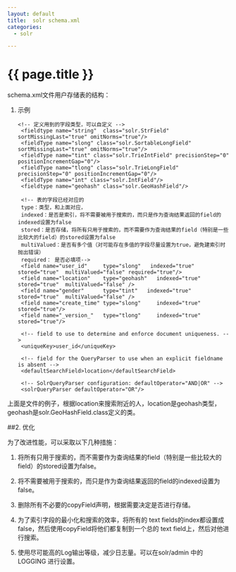 ```yaml
---
layout: default
title:  solr schema.xml
categories:
  - solr

---
```

# {{ page.title }}

schema.xml文件用户存储表的结构：

1. 示例

    <?xml version="1.0" ?>
    <!--
     Licensed to the Apache Software Foundation (ASF) under one or more
     contributor license agreements.  See the NOTICE file distributed with
     this work for additional information regarding copyright ownership.
     The ASF licenses this file to You under the Apache License, Version 2.0
     (the "License"); you may not use this file except in compliance with
     the License.  You may obtain a copy of the License at

         http://www.apache.org/licenses/LICENSE-2.0

     Unless required by applicable law or agreed to in writing, software
     distributed under the License is distributed on an "AS IS" BASIS,
     WITHOUT WARRANTIES OR CONDITIONS OF ANY KIND, either express or implied.
     See the License for the specific language governing permissions and
     limitations under the License.
    -->

    <schema name="example core zero" version="1.1">

       <!-- 定义用到的字段类型，可以自定义 -->
        <fieldtype name="string"  class="solr.StrField" sortMissingLast="true" omitNorms="true"/>
        <fieldType name="slong" class="solr.SortableLongField" sortMissingLast="true" omitNorms="true"/>
        <fieldType name="tint" class="solr.TrieIntField" precisionStep="0" positionIncrementGap="0"/>
        <fieldType name="tlong" class="solr.TrieLongField" precisionStep="0" positionIncrementGap="0"/>
        <fieldType name="int" class="solr.IntField"/>
        <fieldtype name="geohash" class="solr.GeoHashField"/>

        <!-- 表的字段已经对应的
        type：类型，和上面对应，
        indexed：是否是索引，将不需要被用于搜索的，而只是作为查询结果返回的field的indexed设置为false
        stored：是否存储，将所有只用于搜索的，而不需要作为查询结果的field（特别是一些比较大的field）的stored设置为false
        multiValued：是否有多个值（对可能存在多值的字段尽量设置为true，避免建索引时抛出错误）
        required： 是否必填项-->
        <field name="user_id"     type="slong"   indexed="true"  stored="true"  multiValued="false" required="true"/>
        <field name="location"    type="geohash"   indexed="true"  stored="true"  multiValued="false" />
        <field name="gender"      type="tint"   indexed="true"  stored="true"  multiValued="false" />
        <field name="create_time" type="slong"     indexed="true"  stored="true"/>
        <field name="_version_"   type="tlong"     indexed="true"  stored="true"/>

        <!-- field to use to determine and enforce document uniqueness. -->
        <uniqueKey>user_id</uniqueKey>

        <!-- field for the QueryParser to use when an explicit fieldname is absent -->
        <defaultSearchField>location</defaultSearchField>

        <!-- SolrQueryParser configuration: defaultOperator="AND|OR" -->
        <solrQueryParser defaultOperator="OR"/>
    </schema>

上面是文件的例子，根据location来搜索附近的人，location是geohash类型，geohash是solr.GeoHashField.class定义的类。

##2. 优化

为了改进性能，可以采取以下几种措施：
1.   将所有只用于搜索的，而不需要作为查询结果的field（特别是一些比较大的field）的stored设置为false。
 
2.   将不需要被用于搜索的，而只是作为查询结果返回的field的indexed设置为false。
 
3.   删除所有不必要的copyField声明，根据需要决定是否进行存储。
 
4.   为了索引字段的最小化和搜索的效率，将所有的 text fields的index都设置成false，然后使用copyField将他们都复制到一个总的 text field上，然后对他进行搜索。
 
5.   使用尽可能高的Log输出等级，减少日志量。可以在solr/admin 中的 LOGGING 进行设置。 


